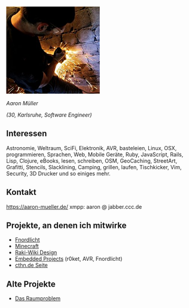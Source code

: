 ![Embedded image](/images/avatar.jpg)

*Aaron Müller*

*(30, Karlsruhe, Software Engineer)*


## Interessen
Astronomie, Weltraum, SciFi, Elektronik, AVR, basteleien, Linux, OSX, programmieren, Sprachen, Web, Mobile Geräte, Ruby, JavaScript, Rails, Lisp, Clojure, eBooks, lesen, schreiben, OSM, GeoCaching, StreetArt, Grafitti, Stencils, Slacklining, Camping, grillen, laufen, Tischkicker, Vim, Security, 3D Drucker und so einiges mehr.


## Kontakt
https://aaron-mueller.de/
xmpp: aaron @ jabber.ccc.de


## Projekte, an denen ich mitwirke
* [Fnordlicht](/projects/Fnordlicht)
* [Minecraft](/veranstaltungen/Minecraft)
* [Raki-Wiki Design](/projects/Wiki)
* [Embedded Projects](/page/Embedded) (r0ket, AVR, Fnordlicht)
* [cthn.de Seite](/projects/cthn_seite)


## Alte Projekte
* [Das Raumproblem](/projects/Raumfindung)

